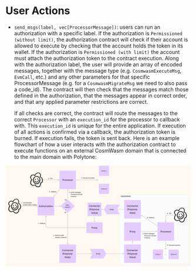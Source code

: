 # User Actions

- `send_msgs(label, vec[ProcessorMessage])`: users can run an authorization with a specific label. If the authorization is `Permissioned (without limit)`, the authorization contract will check if their account is allowed to execute by checking that the account holds the token in its wallet. If the authorization is `Permissioned (with limit)` the account must attach the authorization token to the contract execution. Along with the authorization label, the user will provide an array of encoded messages, together with the message type (e.g. `CosmwasmExecuteMsg`, `EvmCall`, etc.) and any other parameters for that specific ProcessorMessage (e.g. for a `CosmwasmMigrateMsg` we need to also pass a code_id). The contract will then check that the messages match those defined in the authorization, that the messages appear in correct order, and that any applied parameter restrictions are correct.

  If all checks are correct, the contract will route the messages to the correct `Processor` with an `execution_id` for the processor to callback with. This `execution_id` is unique for the entire application.
  If execution of all actions is confirmed via a callback, the authorization token is burned. If execution fails, the token is sent back.
  Here is an example flowchart of how a user interacts with the authorization contract to execute functions on an external CosmWasm domain that is connected to the main domain with Polytone:

![User flowchart](../img/user_flowchart.png)
